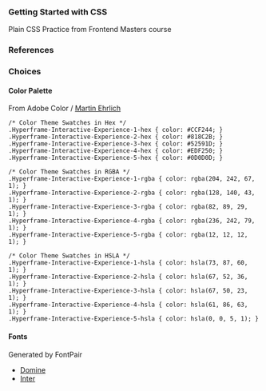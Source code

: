 ### Getting Started with CSS
Plain CSS Practice from Frontend Masters course

### References

### Choices

#### Color Palette
From Adobe Color / [Martin Ehrlich](https://www.behance.net/gallery/132810259/Hyperframe-Interactive-Experience?tracking_source=curated_galleries_list)
```
/* Color Theme Swatches in Hex */
.Hyperframe-Interactive-Experience-1-hex { color: #CCF244; }
.Hyperframe-Interactive-Experience-2-hex { color: #818C2B; }
.Hyperframe-Interactive-Experience-3-hex { color: #52591D; }
.Hyperframe-Interactive-Experience-4-hex { color: #EDF250; }
.Hyperframe-Interactive-Experience-5-hex { color: #0D0D0D; }

/* Color Theme Swatches in RGBA */
.Hyperframe-Interactive-Experience-1-rgba { color: rgba(204, 242, 67, 1); }
.Hyperframe-Interactive-Experience-2-rgba { color: rgba(128, 140, 43, 1); }
.Hyperframe-Interactive-Experience-3-rgba { color: rgba(82, 89, 29, 1); }
.Hyperframe-Interactive-Experience-4-rgba { color: rgba(236, 242, 79, 1); }
.Hyperframe-Interactive-Experience-5-rgba { color: rgba(12, 12, 12, 1); }

/* Color Theme Swatches in HSLA */
.Hyperframe-Interactive-Experience-1-hsla { color: hsla(73, 87, 60, 1); }
.Hyperframe-Interactive-Experience-2-hsla { color: hsla(67, 52, 36, 1); }
.Hyperframe-Interactive-Experience-3-hsla { color: hsla(67, 50, 23, 1); }
.Hyperframe-Interactive-Experience-4-hsla { color: hsla(61, 86, 63, 1); }
.Hyperframe-Interactive-Experience-5-hsla { color: hsla(0, 0, 5, 1); }
```

#### Fonts
Generated by FontPair
- [Domine](https://fonts.google.com/specimen/Domine)
- [Inter](https://fonts.google.com/specimen/Inter)


####
